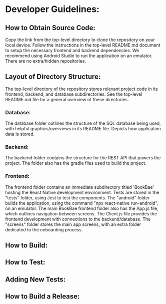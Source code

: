 # Developer Guidelines:

## How to Obtain Source Code:

Copy the link from the top-level directory to clone the repository on your local device. Follow the instructions in the top-level README.md document to setup the necessary frontend and backend dependencies. We recommend using Android Studio to run the application on an emulator. There are no extra/hidden repositories.

## Layout of Directory Structure:

The top-level directory of the repository stores relevant project code in its frontend, backend, and database subdirectories. See the top-level README.md file for a general overview of these directories. 

### Database:

The database folder outlines the structure of the SQL database being used, with helpful graphics/overviews in its README file. Depicts how application data is stored.

### Backend:

The backend folder contains the structure for the REST API that powers the project. The folder also has the gradle files used to build the project. 

### Frontend:

The frontend folder contains an immediate subdirectory titled 'BookBae' hosting the React Native development environment. Tests are stored in the "tests" folder, using Jest to test the components. The "android" folder builds the application, using the command "npx react-native run-android", on an emulator. The main BookBae frontend folder also has the App.js file, which outlines navigation between screens. The Client.js file provides the frontend development with connections to the backend/database. The "screens" folder stores the main app screens, with an extra folder dedicated to the onboarding process.

## How to Build:

## How to Test:

## Adding New Tests:

## How to Build a Release:
